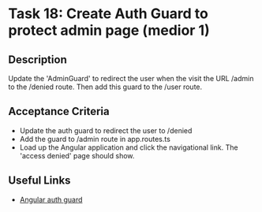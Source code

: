 # Task 18: Create Auth Guard to protect admin page (medior 1)

## Description
Update the 'AdminGuard' to redirect the user when the visit the URL /admin to the /denied route. Then add this guard to the /user route. 

## Acceptance Criteria
- Update the auth guard to redirect the user to /denied
- Add the guard to /admin route in app.routes.ts
- Load up the Angular application and click the navigational link. The 'access denied' page should show.

## Useful Links
- [Angular auth guard](https://angular.dev/guide/routing/common-router-tasks#preventing-unauthorized-access)
